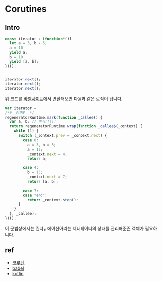 # Corutines

## Intro

```js
const iterator = (function*(){
  let a = 3, b = 5;
  a = 10
  yield a;
  b = 10
  yield [a, b];
})();


iterator.next();
iterator.next();
iterator.next();
```

위 코드를 [바벨사이트](https://babeljs.io/)에서 변환해보면 다음과 같은 로직이 됩니다. 
```js
var iterator =
/*#__PURE__*/
regeneratorRuntime.mark(function _callee() {
  var a, b; // 여기!!!!!
  return regeneratorRuntime.wrap(function _callee$(_context) {
    while (1) {
      switch (_context.prev = _context.next) {
        case 0:
          a = 3, b = 5;
          a = 10;
          _context.next = 4;
          return a;
 
        case 4:
          b = 10;
          _context.next = 7;
          return [a, b];
 
        case 7:
        case "end":
          return _context.stop();
      }
    }
  }, _callee);
})();

```
이 문법상에서는 컨티뉴에이션아리는 제너레이터의 상태를 관리해준즌 객체가 필요하니다.






## ref
- [코루틴](https://www.bsidesoft.com/?p=8135)
- [babel](https://babeljs.io/)
- [kotlin](https://kotlinlang.org/)